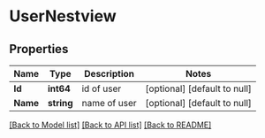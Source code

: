 # UserNestview

## Properties
Name | Type | Description | Notes
------------ | ------------- | ------------- | -------------
**Id** | **int64** | id of user | [optional] [default to null]
**Name** | **string** | name of user | [optional] [default to null]

[[Back to Model list]](../README.md#documentation-for-models) [[Back to API list]](../README.md#documentation-for-api-endpoints) [[Back to README]](../README.md)


